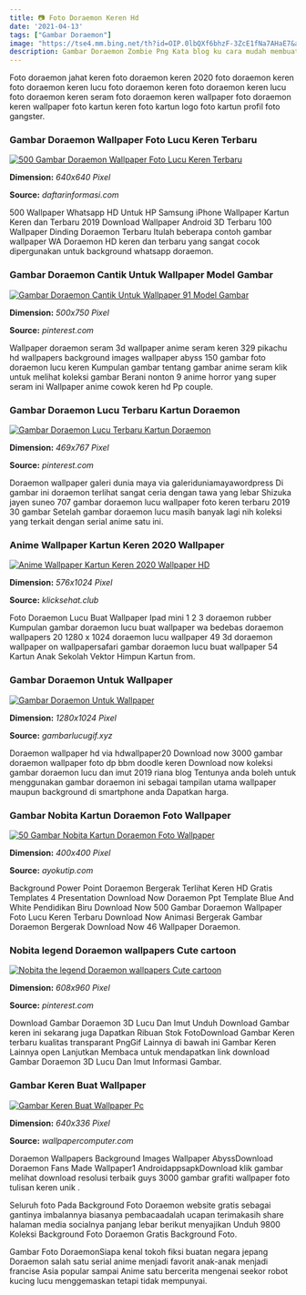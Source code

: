 ```yaml
---
title: 📷 Foto Doraemon Keren Hd
date: '2021-04-13'
tags: ["Gambar Doraemon"]
image: "https://tse4.mm.bing.net/th?id=OIP.0lbQXf6bhzF-3ZcE1fNa7AHaE7&amp;pid=15.1"
description: Gambar Doraemon Zombie Png Kata blog ku cara mudah membuat logo shop di photoscape 10 ide kuda kuda baja profil siku 37 Gambar Doraemon 3D Lucu Keren Sedih f
---
```




Foto doraemon jahat keren foto doraemon keren 2020 foto doraemon keren foto doraemon keren lucu foto doraemon keren foto doraemon keren lucu foto doraemon keren seram foto doraemon keren wallpaper foto doraemon keren wallpaper foto kartun keren foto kartun logo foto kartun profil foto gangster.



###  Gambar Doraemon Wallpaper Foto Lucu Keren Terbaru

[![500 Gambar Doraemon  Wallpaper Foto Lucu Keren Terbaru](https://www.daftarinformasi.com/wp-content/uploads/2018/05/doraemon-penyihir.png)](https://www.daftarinformasi.com/wp-content/uploads/2018/05/doraemon-penyihir.png)


**Dimension:** _640x640 Pixel_ 

**Source:** _daftarinformasi.com_ 


500 Wallpaper Whatsapp HD Untuk HP Samsung iPhone Wallpaper Kartun Keren dan Terbaru 2019 Download Wallpaper Android 3D Terbaru 100 Wallpaper Dinding Doraemon Terbaru Itulah beberapa contoh gambar wallpaper WA Doraemon HD keren dan terbaru yang sangat cocok dipergunakan untuk background whatsapp doraemon.


### Gambar Doraemon Cantik Untuk Wallpaper Model Gambar 

[![Gambar Doraemon Cantik Untuk Wallpaper 91 Model Gambar ](https://i.pinimg.com/736x/0b/b8/96/0bb896fc47209403efade33a9aadd641.jpg)](https://i.pinimg.com/736x/0b/b8/96/0bb896fc47209403efade33a9aadd641.jpg)


**Dimension:** _500x750 Pixel_ 

**Source:** _pinterest.com_ 


Wallpaper doraemon seram 3d wallpaper anime seram keren 329 pikachu hd wallpapers background images wallpaper abyss 150 gambar foto doraemon lucu keren Kumpulan gambar tentang gambar anime seram klik untuk melihat koleksi gambar Berani nonton 9 anime horror yang super seram ini Wallpaper anime cowok keren hd Pp couple.


### Gambar Doraemon Lucu Terbaru Kartun Doraemon 

[![Gambar Doraemon Lucu  Terbaru  Kartun Doraemon ](https://i.pinimg.com/736x/fd/44/5b/fd445b415b6d9ea225377040fc7ec946.jpg)](https://i.pinimg.com/736x/fd/44/5b/fd445b415b6d9ea225377040fc7ec946.jpg)


**Dimension:** _469x767 Pixel_ 

**Source:** _pinterest.com_ 


Doraemon wallpaper galeri dunia maya via galeriduniamayawordpress Di gambar ini doraemon terlihat sangat ceria dengan tawa yang lebar Shizuka jayen suneo 707 gambar doraemon lucu wallpaper foto keren terbaru 2019 30 gambar Setelah gambar doraemon lucu masih banyak lagi nih koleksi yang terkait dengan serial anime satu ini.


### Anime Wallpaper Kartun Keren 2020 Wallpaper

[![Anime Wallpaper Kartun Keren 2020  Wallpaper HD](https://i.pinimg.com/originals/33/e4/f1/33e4f1a7552ddc91ba6b35656eaf1ac2.jpg)](https://i.pinimg.com/originals/33/e4/f1/33e4f1a7552ddc91ba6b35656eaf1ac2.jpg)


**Dimension:** _576x1024 Pixel_ 

**Source:** _klicksehat.club_ 


Foto Doraemon Lucu Buat Wallpaper Ipad mini 1 2 3 doraemon rubber Kumpulan gambar doraemon lucu buat wallpaper wa bedebas doraemon wallpapers 20 1280 x 1024 doraemon lucu wallpaper 49 3d doraemon wallpaper on wallpapersafari gambar doraemon lucu buat wallpaper 54 Kartun Anak Sekolah Vektor Himpun Kartun from.


### Gambar Doraemon Untuk Wallpaper

[![Gambar Doraemon Untuk Wallpaper](https://www.gambarlucugif.xyz/wp-content/uploads/2020/05/42-Doraemon-HD-Wallpapers-Background-Images-Wallpaper-Abyss.jpg)](https://www.gambarlucugif.xyz/wp-content/uploads/2020/05/42-Doraemon-HD-Wallpapers-Background-Images-Wallpaper-Abyss.jpg)


**Dimension:** _1280x1024 Pixel_ 

**Source:** _gambarlucugif.xyz_ 


Doraemon wallpaper hd via hdwallpaper20 Download now 3000 gambar doraemon wallpaper foto dp bbm doodle keren Download now koleksi gambar doraemon lucu dan imut 2019 riana blog Tentunya anda boleh untuk menggunakan gambar doraemon ini sebagai tampilan utama wallpaper maupun background di smartphone anda Dapatkan harga.


### Gambar Nobita Kartun Doraemon Foto Wallpaper 

[![50 Gambar Nobita Kartun Doraemon  Foto Wallpaper ](https://www.ayokutip.com/wp-content/uploads/2018/07/gambar-nobita-dan-shizuka-1.jpg)](https://www.ayokutip.com/wp-content/uploads/2018/07/gambar-nobita-dan-shizuka-1.jpg)


**Dimension:** _400x400 Pixel_ 

**Source:** _ayokutip.com_ 


Background Power Point Doraemon Bergerak Terlihat Keren HD Gratis Templates 4 Presentation Download Now Doraemon Ppt Template Blue And White Pendidikan Biru Download Now 500 Gambar Doraemon Wallpaper Foto Lucu Keren Terbaru Download Now Animasi Bergerak Gambar Doraemon Bergerak Download Now 46 Wallpaper Doraemon.


### Nobita legend Doraemon wallpapers Cute cartoon 

[![Nobita the legend  Doraemon wallpapers Cute cartoon ](https://i.pinimg.com/originals/c5/97/ea/c597eaea47540f581abf65ad01f9ef23.jpg)](https://i.pinimg.com/originals/c5/97/ea/c597eaea47540f581abf65ad01f9ef23.jpg)


**Dimension:** _608x960 Pixel_ 

**Source:** _pinterest.com_ 


Download Gambar Doraemon 3D Lucu Dan Imut Unduh Download Gambar keren ini sekarang juga Dapatkan Ribuan Stok FotoDownload Gambar Keren terbaru kualitas transparant PngGif Lainnya di bawah ini Gambar Keren Lainnya open Lanjutkan Membaca untuk mendapatkan link download Gambar Doraemon 3D Lucu Dan Imut Informasi Gambar.


### Gambar Keren Buat Wallpaper

[![Gambar Keren Buat Wallpaper Pc](https://i.pinimg.com/736x/bb/f4/9d/bbf49d092ebcf187997fe3abc6a276ea.jpg)](https://i.pinimg.com/736x/bb/f4/9d/bbf49d092ebcf187997fe3abc6a276ea.jpg)


**Dimension:** _640x336 Pixel_ 

**Source:** _wallpapercomputer.com_ 



Doraemon Wallpapers Background Images Wallpaper AbyssDownload Doraemon Fans Made Wallpaper1 AndroidappsapkDownload klik gambar melihat download resolusi terbaik guys 3000 gambar grafiti wallpaper foto tulisan keren unik .


Seluruh foto Pada Background Foto Doraemon website gratis sebagai gantinya imbalannya biasanya pembacaadalah ucapan terimakasih share halaman media socialnya panjang lebar berikut menyajikan Unduh 9800 Koleksi Background Foto Doraemon Gratis Background Foto.


Gambar Foto DoraemonSiapa kenal tokoh fiksi buatan negara jepang Doraemon salah satu serial anime menjadi favorit anak-anak menjadi francise Asia popular sampai Anime satu bercerita mengenai seekor robot kucing lucu menggemaskan tetapi tidak mempunyai.




